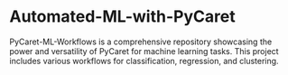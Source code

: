 # Automated-ML-with-PyCaret
PyCaret-ML-Workflows is a comprehensive repository showcasing the power and versatility of PyCaret for machine learning tasks. This project includes various workflows for classification, regression, and clustering.
